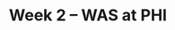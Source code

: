 ---
layout: game
title: Week 2 – WAS at PHI
season: 2007
game_id: 2007_02_WAS_PHI
away_team: WAS
home_team: PHI
---